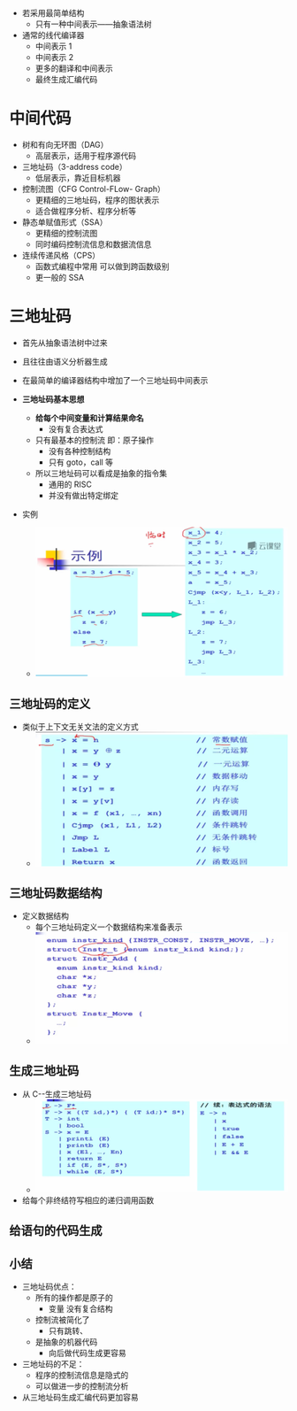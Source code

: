 - 若采用最简单结构
    - 只有一种中间表示——抽象语法树
- 通常的线代编译器
    - 中间表示 1
    - 中间表示 2
    - 更多的翻译和中间表示
    - 最终生成汇编代码

# 中间代码
- 树和有向无环图（DAG）
    - 高层表示，适用于程序源代码
- 三地址码（3-address code）
    - 低层表示，靠近目标机器
- 控制流图（CFG Control-FLow- Graph）
    - 更精细的三地址码，程序的图状表示
    - 适合做程序分析、程序分析等
- 静态单赋值形式（SSA）
    - 更精细的控制流图
    - 同时编码控制流信息和数据流信息
- 连续传递风格（CPS）
    - 函数式编程中常用 可以做到跨函数级别
    - 更一般的 SSA

# 三地址码
- 首先从抽象语法树中过来
- 且往往由语义分析器生成
- 在最简单的编译器结构中增加了一个三地址码中间表示

- **三地址码基本思想**
    - **给每个中间变量和计算结果命名**
        - 没有复合表达式
    - 只有最基本的控制流 即：原子操作
        - 没有各种控制结构
        - 只有 goto，call 等
    - 所以三地址码可以看成是抽象的指令集
        - 通用的 RISC
        - 并没有做出特定绑定

- 实例
    - ![](https://raw.githubusercontent.com/CaesarYangs/MyPictureHotel/main/BasicImg/202205241642020.png)

## 三地址码的定义
- 类似于上下文无关文法的定义方式
    - ![](https://raw.githubusercontent.com/CaesarYangs/MyPictureHotel/main/BasicImg/202205241645332.png)

## 三地址码数据结构
- 定义数据结构
    - 每个三地址码定义一个数据结构来准备表示
    - ![](https://raw.githubusercontent.com/CaesarYangs/MyPictureHotel/main/BasicImg/202205241647238.png)

## 生成三地址码
- 从 C--生成三地址码
    - ![](https://raw.githubusercontent.com/CaesarYangs/MyPictureHotel/main/BasicImg/202205241648370.png)
- 给每个非终结符写相应的递归调用函数

## 给语句的代码生成

## 小结
- 三地址码优点：
    - 所有的操作都是原子的
        - 变量 没有复合结构
    - 控制流被简化了
        - 只有跳转、
    - 是抽象的机器代码
        - 向后做代码生成更容易
- 三地址码的不足：
    - 程序的控制流信息是隐式的
    - 可以做进一步的控制流分析
- 从三地址码生成汇编代码更加容易
